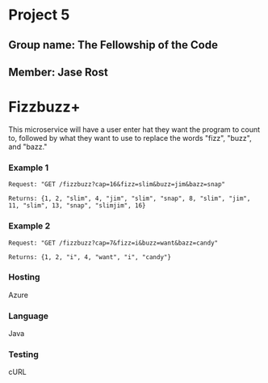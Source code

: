 # Project 5
## Group name: The Fellowship of the Code
## Member: Jase Rost

# Fizzbuzz+

This microservice will have a user enter hat they want the program to count to, followed by what they want to use to replace the words "fizz", "buzz", and "bazz."

### Example 1

	Request: "GET /fizzbuzz?cap=16&fizz=slim&buzz=jim&bazz=snap"
	
	Returns: {1, 2, "slim", 4, "jim", "slim", "snap", 8, "slim", "jim", 11, "slim", 13, "snap", "slimjim", 16}
	
### Example 2

	Request: "GET /fizzbuzz?cap=7&fizz=i&buzz=want&bazz=candy"
	
	Returns: {1, 2, "i", 4, "want", "i", "candy"}
	
### Hosting
Azure
	
### Language
Java
	
### Testing
cURL